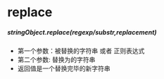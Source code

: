 # replace

##### stringObject.replace(regexp/substr,replacement)

* 第一个参数：被替换的字符串 或者 正则表达式
* 第二个参数: 替换为的字符串
* 返回值是一个替换完毕的新字符串